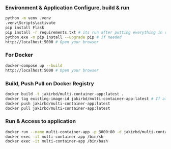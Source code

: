 ### Environment & Application Configure, build & run

```bash
python -m venv .venv
.venv\Scripts\activate
pip install Flask
pip install -r requirements.txt # its run after putting everything in requirements.txt
python.exe -m pip install --upgrade pip # if needed
http://localhost:5000 # Open your browser
```

### For Docker

```bash
docker-compose up --build
http://localhost:5000 # Open your browser
```

### Build, Push Pull on Docker Registry

```bash
docker build -t jakirbd/multi-container-app:latest .
docker tag existing-image-id jakirbd/multi-container-app:latest # If already built
docker push jakirbd/multi-container-app:latest
docker pull jakirbd/multi-container-app:latest
```

### Run & Access to application

```bash
docker run --name multi-container-app -p 3000:80 -d jakirbd/multi-container-app:latest
docker exec -it multi-container-app /bin/sh
docker exec -it multi-container-app /bin/bash
```
